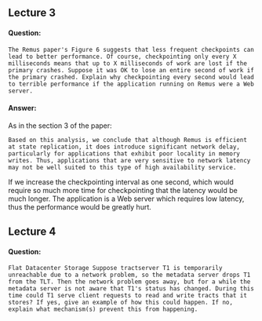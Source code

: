 ## Lecture 3

#### Question:
```
The Remus paper's Figure 6 suggests that less frequent checkpoints can lead to better performance. Of course, checkpointing only every X milliseconds means that up to X milliseconds of work are lost if the primary crashes. Suppose it was OK to lose an entire second of work if the primary crashed. Explain why checkpointing every second would lead to terrible performance if the application running on Remus were a Web server.
```

#### Answer:

As in the section 3 of the paper: 
```
Based on this analysis, we conclude that although Remus is efficient at state replication, it does introduce significant network delay, particularly for applications that exhibit poor locality in memory writes. Thus, applications that are very sensitive to network latency may not be well suited to this type of high availability service. 
```

If we increase the checkpointing interval as one second, which would require so much more time for checkpointing that the latency would be much longer. The application is a Web server which requires low latency, thus the performance would be greatly hurt.

## Lecture 4

#### Question:
```
Flat Datacenter Storage Suppose tractserver T1 is temporarily unreachable due to a network problem, so the metadata server drops T1 from the TLT. Then the network problem goes away, but for a while the metadata server is not aware that T1's status has changed. During this time could T1 serve client requests to read and write tracts that it stores? If yes, give an example of how this could happen. If no, explain what mechanism(s) prevent this from happening.
```
